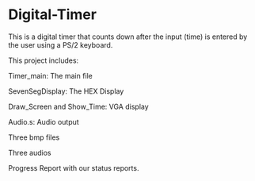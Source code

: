 # Digital-Timer
This is a digital timer that counts down after the input (time) is entered by the user using a PS/2 keyboard. 

This project includes:

Timer_main: The main file

SevenSegDisplay: The HEX Display

Draw_Screen and Show_Time: VGA display

Audio.s: Audio output

Three bmp files

Three audios

Progress Report with our status reports.
